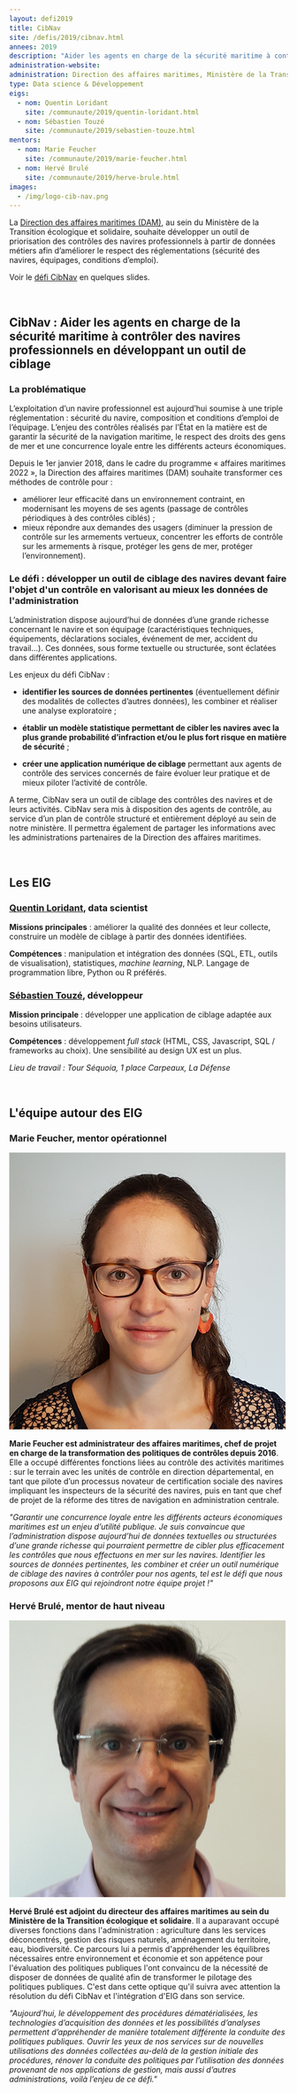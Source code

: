 ```yaml
---
layout: defi2019
title: CibNav
site: /defis/2019/cibnav.html
annees: 2019
description: "Aider les agents en charge de la sécurité maritime à contrôler des navires professionnels en développant un outil de ciblage"
administration-website:
administration: Direction des affaires maritimes, Ministère de la Transition écologique et solidaire
type: Data science & Développement
eigs:
  - nom: Quentin Loridant
    site: /communaute/2019/quentin-loridant.html
  - nom: Sébastien Touzé
    site: /communaute/2019/sebastien-touze.html
mentors:
  - nom: Marie Feucher
    site: /communaute/2019/marie-feucher.html
  - nom: Hervé Brulé
    site: /communaute/2019/herve-brule.html
images: 
  - /img/logo-cib-nav.png
---
```


La [Direction des affaires maritimes (DAM)](https://www.ecologique-solidaire.gouv.fr/direction-generale-des-infrastructures-des-transports-et-mer-dgitm), au sein du
Ministère de la Transition écologique et solidaire, souhaite
développer un outil de priorisation des contrôles des navires
professionnels à partir de données métiers afin d’améliorer le respect
des réglementations (sécurité des navires, équipages, conditions
d’emploi).

Voir le [défi CibNav](https://speakerdeck.com/eig2018/pitch-cibnav-defi-eig3) en quelques slides.

<br/>

## CibNav : Aider les agents en charge de la sécurité maritime à contrôler des navires professionnels en développant un outil de ciblage

### La problématique

L’exploitation d’un navire professionnel est aujourd’hui soumise à une
triple réglementation : sécurité du navire, composition et conditions
d’emploi de l’équipage. L’enjeu des contrôles réalisés par l’État en
la matière est de garantir la sécurité de la navigation maritime, le
respect des droits des gens de mer et une concurrence loyale entre les
différents acteurs économiques.

Depuis le 1er janvier 2018, dans le cadre du programme « affaires
maritimes 2022 », la Direction des affaires maritimes (DAM)
souhaite transformer ces méthodes de contrôle pour :
* améliorer leur efficacité dans un environnement contraint, en
  modernisant les moyens de ses agents (passage de contrôles
  périodiques à des contrôles ciblés) ;
* mieux répondre aux demandes des usagers (diminuer la pression
  de contrôle sur les armements vertueux, concentrer les efforts de
  contrôle sur les armements à risque, protéger les gens de mer,
  protéger l’environnement).

### Le défi : développer un outil de ciblage des navires devant faire l'objet d'un contrôle en valorisant au mieux les données de l'administration

L’administration dispose aujourd’hui de données d’une grande richesse concernant le navire et son équipage (caractéristiques techniques, équipements, déclarations sociales, événement de mer, accident du travail...). Ces données, sous forme textuelle ou structurée, sont éclatées dans différentes applications.

Les enjeux du défi CibNav :

* **identifier les sources de données pertinentes** (éventuellement définir des modalités de collectes d’autres données), les combiner et réaliser une analyse exploratoire ;

* **établir un modèle statistique permettant de cibler les navires avec la plus grande probabilité d’infraction et/ou le plus fort risque en matière de sécurité** ;

* **créer une application numérique de ciblage** permettant aux agents de contrôle des services concernés de faire évoluer leur pratique et de mieux piloter l’activité de contrôle.

A terme, CibNav sera un outil de ciblage des contrôles des navires et de leurs activités. CibNav sera mis à disposition des agents de contrôle, au service d’un plan de contrôle structuré et entièrement déployé au sein de notre ministère. Il permettra également de partager les informations avec les administrations partenaires de la Direction des affaires maritimes.

<br/>

## Les EIG 

### [Quentin Loridant](/communaute/2019/quentin-loridant.html), data scientist

**Missions principales** : améliorer la qualité des données et leur collecte, construire un modèle de ciblage à partir des données identifiées. 

**Compétences** : manipulation et intégration des données (SQL, ETL, outils de visualisation), statistiques, _machine learning_, NLP. Langage de programmation libre, Python ou R préférés.

### [Sébastien Touzé](/communaute/2019/sebastien-touze.html), développeur

**Mission principale** : développer une application de ciblage adaptée aux besoins utilisateurs. 

**Compétences** : développement _full stack_ (HTML, CSS, Javascript, SQL / frameworks au choix). Une sensibilité au design UX est un plus.

_Lieu de travail : Tour Séquoia, 1 place Carpeaux, La Défense_

<br/>

## L'équipe autour des EIG

### Marie Feucher, mentor opérationnel

![Marie Feucher](/img/communaute/marie-feucher-2.png)

**Marie Feucher est administrateur des affaires maritimes, chef de projet en charge de la transformation des politiques de contrôles depuis 2016**. Elle a occupé différentes fonctions liées au contrôle des activités maritimes : sur le terrain avec les unités de contrôle en direction départemental, en tant que pilote d’un processus novateur de certification sociale des navires impliquant les inspecteurs de la sécurité des navires, puis en tant que chef de projet de la réforme des titres de navigation en administration centrale.

_"Garantir une concurrence loyale entre les différents acteurs économiques maritimes est un enjeu d’utilité publique. Je suis convaincue que l’administration dispose aujourd’hui de données textuelles ou structurées d’une grande richesse qui pourraient permettre de cibler plus efficacement les contrôles que nous effectuons en mer sur les navires. Identifier les sources de données pertinentes, les combiner et créer un outil numérique de ciblage des navires à contrôler pour nos agents, tel est le défi que nous proposons aux EIG qui rejoindront notre équipe projet !"_

### Hervé Brulé, mentor de haut niveau

![Hervé Brulé](/img/communaute/herve-brule.png)

**Hervé Brulé est adjoint du directeur des affaires maritimes au sein du Ministère de la Transition écologique et solidaire**. Il a auparavant occupé diverses fonctions dans l'administration : agriculture dans les services déconcentrés, gestion des risques naturels, aménagement du territoire, eau, biodiversité. Ce parcours lui a permis d'appréhender les équilibres nécessaires entre environnement et économie et son appétence pour l'évaluation des politiques publiques l'ont convaincu de la nécessité de disposer de données de qualité afin de transformer le pilotage des politiques publiques. C'est dans cette optique qu'il suivra avec attention la résolution du défi CibNav et l'intégration d'EIG dans son service.

_"Aujourd’hui, le développement des procédures dématérialisées, les technologies d’acquisition des données et les possibilités d’analyses permettent d’appréhender de manière totalement différente la conduite des politiques publiques. Ouvrir les yeux de nos services sur de nouvelles utilisations des données collectées au-delà de la gestion initiale des procédures, rénover la conduite des politiques par l’utilisation des données provenant de nos applications de gestion, mais aussi d’autres administrations, voilà l’enjeu de ce défi."_
